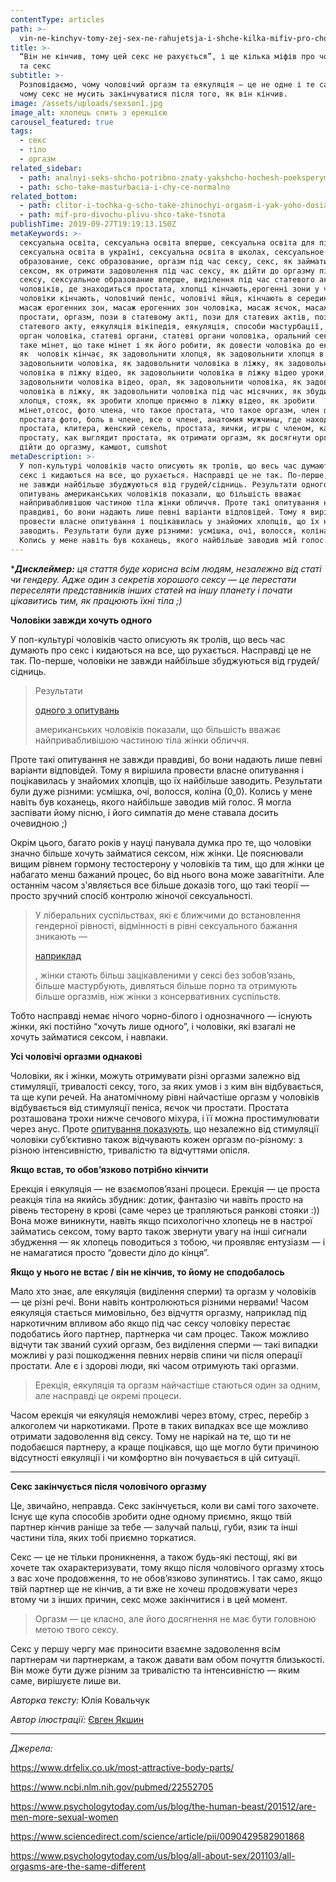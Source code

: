 ```yaml
---
contentType: articles
path: >-
  vin-ne-kinchyv-tomy-zej-sex-ne-rahujetsja-i-shche-kilka-mifiv-pro-cholovikiv-ta-seks
title: >-
  “Він не кінчив, тому цей секс не рахується”, і ще кілька міфів про чоловіків*
  та секс
subtitle: >-
  Розповідаємо, чому чоловічий оргазм та еякуляція — це не одне і те саме та
  чому секс не мусить закінчуватися після того, як він кінчив.
image: /assets/uploads/sexson1.jpg
image_alt: хлопець спить з ерекцією
carousel_featured: true
tags:
  - секс
  - тіло
  - оргазм
related_sidebar:
  - path: analnyi-seks-shcho-potribno-znaty-yakshcho-hochesh-poeksperymentuvaty
  - path: scho-take-masturbacia-i-chy-ce-normalno
related_bottom:
  - path: clitor-i-tochka-g-scho-take-zhinochyi-orgasm-i-yak-yoho-dosiahty
  - path: mif-pro-divochu-plivu-shco-take-tsnota
publishTime: 2019-09-27T19:19:13.150Z
metaKeywords: >-
  сексуальна освіта, сексуальна освіта вперше, сексуальна освіта для підлітків,
  сексуальна освіта в україні, сексуальна освіта в школах, сексуальное
  образование, секс образование, оргазм під час сексу, секс, як займатися
  сексом, як отримати задоволення під час сексу, як дійти до оргазму під час
  сексу, сексуальное образование вперше, виділення під час статевого акту у
  чоловіків, де знаходиться простата, хлопці кінчають,ерогенні зони у чоловіків,
  чоловіки кінчають, чоловічий пеніс, чоловічі яйця, кінчають в середину, мінет,
  масаж ерогенних зон, масаж ерогенних зон чоловіка, масаж яєчок, масаж
  простати, оргазм, пози в статевому акті, пози для статевих актів, пози під час
  статевого акту, еякуляція вікіпедія, еякуляція, способи мастурбації, статевий
  орган чоловіка, статеві органи, статеві органи чоловіка, оральний секс, що
  таке мінет, що таке мінет і як його робити, як довести чоловіка до екстазу,
  як  чоловік кінчає, як задовольнити хлопця, як задовольнити хлопця в ліжку, як
  задовольнити чоловіка, як задовольнити чоловіка в ліжку, як задовольнити
  чоловіка в ліжку відео, як задовольнити чоловіка в ліжку відео уроки, як
  задовольнити чоловіка відео, орал, як задовольнити чоловіка, як задовольнити
  чоловіка в ліжку, як задовольнити чоловіка під час місячних, як збудити
  хлопця, стояк, як зробити хлопцю приємно в ліжку відео, як зробити
  мінет,отсос, фото члена, что такое простата, что такое оргазм, член фото,
  простата фото, боль в члене, все о члене, анатомия мужчины, где находится
  простата, клитера, женский секель, простата, яички, игры с членом, как найти
  простату, как выглядит простата, як отримати оргазм, як досягнути оргазму, як
  дійти до оргазму, камшот, cumshot
metaDescription: >-
  У поп-культурі чоловіків часто описують як тролів, що весь час думають про
  секс і кидаються на все, що рухається. Насправді це не так. По-перше, чоловіки
  не завжди найбільше збуджуються від грудей/сідниць. Результати одного з
  опитувань американських чоловіків показали, що більшість вважає
  найпривабливішою частиною тіла жінки обличчя. Проте такі опитування не завжди
  правдиві, бо вони надають лише певні варіанти відповідей. Тому я вирішила
  провести власне опитування і поцікавилась у знайомих хлопців, що їх найбільше
  заводить. Результати були дуже різними: усмішка, очі, волосся, коліна (0_0).
  Колись у мене навіть був коханець, якого найбільше заводив мій голос.
---
```

\*_**Дисклеймер:** ця стаття буде корисна всім людям, незалежно від статі чи гендеру. Адже один з секретів хорошого сексу — це перестати переселяти представників інших статей на іншу планету і почати цікавитись тим, як працюють їхні тіла ;)_ 

**Чоловіки завжди хочуть одного**

У поп-культурі чоловіків часто описують як тролів, що весь час думають про секс і кидаються на все, що рухається. Насправді це не так. По-перше, чоловіки не завжди найбільше збуджуються від грудей/сідниць. 

> Результати 
>
> [одного з опитувань](https://www.drfelix.co.uk/most-attractive-body-parts/)
>
>  американських чоловіків показали, що більшість вважає найпривабливішою частиною тіла жінки обличчя. 

Проте такі опитування не завжди правдиві, бо вони надають лише певні варіанти відповідей. Тому я вирішила провести власне опитування і поцікавилась у знайомих хлопців, що їх найбільше заводить. Результати були дуже різними: усмішка, очі, волосся, коліна (0_0). Колись у мене навіть був коханець, якого найбільше заводив мій голос. Я могла заспівати йому пісню, і його симпатія до мене ставала досить очевидною ;) 

Окрім цього, багато років у науці панувала думка про те, що чоловіки значно більше хочуть займатися сексом, ніж жінки. Це пояснювали вищим рівнем гормону тестостерону у чоловіків та тим, що для жінки це набагато менш бажаний процес, бо від нього вона може завагітніти. Але останнім часом з'являється все більше доказів того, що такі теорії — просто зручний спосіб контролю жіночої сексуальності. 

> У ліберальних суспільствах, які є ближчими до встановлення гендерної рівності, відмінності в рівні сексуального бажання зникають — 
>
> [наприклад](https://www.psychologytoday.com/us/blog/the-human-beast/201512/are-men-more-sexual-women)
>
> , жінки стають більш зацікавленими у сексі без зобов’язань, більше мастурбують, дивляться більше порно та отримують більше оргазмів, ніж жінки з консервативних суспільств. 

Тобто насправді немає нічого чорно-білого і однозначного — існують жінки, які постійно “хочуть лише одного”, і чоловіки, які взагалі не хочуть займатися сексом, і навпаки. 



**Усі чоловічі оргазми однакові**

Чоловіки, як і жінки, можуть отримувати різні оргазми залежно від стимуляції, тривалості сексу, того, за яких умов і з ким він відбувається, та ще купи речей. На анатомічному рівні найчастіше оргазм у чоловіків відбувається від стимуляції пеніса, яєчок чи простати. Простата розташована трохи нижче сечового міхура, і її можна простимулювати через анус. Проте [опитування показують](https://www.psychologytoday.com/us/blog/all-about-sex/201103/all-orgasms-are-the-same-different), що незалежно від стимуляції чоловіки суб’єктивно також відчувають кожен оргазм по-різному: з різною інтенсивністю, тривалістю та відчуттями опісля.



**Якщо встав, то обов’язково потрібно кінчити**

Ерекція і еякуляція — не взаємопов’язані процеси. Ерекція — це проста реакція тіла на якийсь збудник: дотик, фантазію чи навіть просто на рівень тесторену в крові (саме через це трапляються ранкові стояки :)) Вона може виникнути, навіть якщо психологічно хлопець не в настрої займатись сексом, тому варто також звернути увагу на інші сигнали збудження — як хлопець поводиться з тобою, чи проявляє ентузіазм —  і не намагатися просто “довести діло до кінця”.



**Якщо у нього не встає / він не кінчив, то йому не сподобалось**

Мало хто знає, але еякуляція (виділення сперми) та оргазм у чоловіків — це різні речі. Вони навіть контролюються різними нервами! Часом еякуляція стається мимовільно, без відчуття оргазму, наприклад під наркотичним впливом або якщо під час сексу чоловіку перестає подобатись його партнер, партнерка чи сам процес. Також можливо відчути так званий сухий оргазм, без виділення сперми — такі випадки можливі у разі пошкодження певних нервів спини чи після операції простати. Але є і здорові люди, які часом отримують такі оргазми. 

> Ерекція, еякуляція та оргазм найчастіше стаються один за одним, але насправді це окремі процеси. 

Часом ерекція чи еякуляція неможливі через втому, стрес, перебір з алкоголем чи наркотиками. Проте в таких випадках все ще можливо отримати задоволення від сексу. Тому не нарікай на те, що ти не подобаєшся партнеру, а краще поцікався, що ще могло бути причиною відсутності еякуляції і чи комфортно він почувається в цій ситуації.

****

**Секс закінчується після чоловічого оргазму**

Це, звичайно, неправда. Секс закінчується, коли ви самі того захочете. Існує ще купа способів зробити одне одному приємно, якщо твій партнер кінчив раніше за тебе — залучай пальці, губи, язик та інші частини тіла, яких тобі приємно торкатися. 

Секс — це не тільки проникнення, а також будь-які пестощі, які ви хочете так охарактеризувати, тому якщо після чоловічого оргазму хтось з вас хоче продовження, то не обов’язково зупинятись. І так само, якщо твій партнер ще не кінчив, а ти вже не хочеш продовжувати через втому чи з інших причин, секс може закінчитися і в цей момент. 

> Оргазм — це класно, але його досягнення не має бути головною метою твого сексу. 

Секс у першу чергу має приносити взаємне задоволення всім партнерам чи партнеркам, а також давати вам обом почуття близькості. Він може бути дуже різним за тривалістю та інтенсивністю — яким саме, вирішуєте лише ви.

_Авторка тексту:_ Юлія Ковальчук

_Автор ілюстрації:_ [Євген Якшин](https://www.instagram.com/ev.yakshin/)

- - -

_Джерела:_

https://www.drfelix.co.uk/most-attractive-body-parts/

https://www.ncbi.nlm.nih.gov/pubmed/22552705

https://www.psychologytoday.com/us/blog/the-human-beast/201512/are-men-more-sexual-women

https://www.sciencedirect.com/science/article/pii/0090429582901868

https://www.psychologytoday.com/us/blog/all-about-sex/201103/all-orgasms-are-the-same-different
